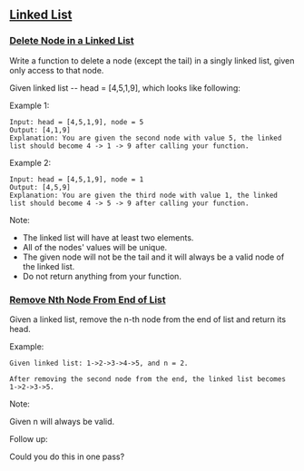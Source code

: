 ## [Linked List](https://leetcode.com/explore/interview/card/top-interview-questions-easy/93/linked-list/)

### [Delete Node in a Linked List](https://leetcode.com/problems/delete-node-in-a-linked-list/)

Write a function to delete a node (except the tail) in a singly linked list, given only access to that node.

Given linked list -- head = [4,5,1,9], which looks like following:

Example 1:
```
Input: head = [4,5,1,9], node = 5
Output: [4,1,9]
Explanation: You are given the second node with value 5, the linked list should become 4 -> 1 -> 9 after calling your function.
```
Example 2:
```
Input: head = [4,5,1,9], node = 1
Output: [4,5,9]
Explanation: You are given the third node with value 1, the linked list should become 4 -> 5 -> 9 after calling your function.
```
Note:

- The linked list will have at least two elements.
- All of the nodes' values will be unique.
- The given node will not be the tail and it will always be a valid node of the linked list.
- Do not return anything from your function.

### [Remove Nth Node From End of List](https://leetcode.com/problems/remove-nth-node-from-end-of-list/)

Given a linked list, remove the n-th node from the end of list and return its head.

Example:
```
Given linked list: 1->2->3->4->5, and n = 2.

After removing the second node from the end, the linked list becomes 1->2->3->5.
```
Note:

Given n will always be valid.

Follow up:

Could you do this in one pass?










